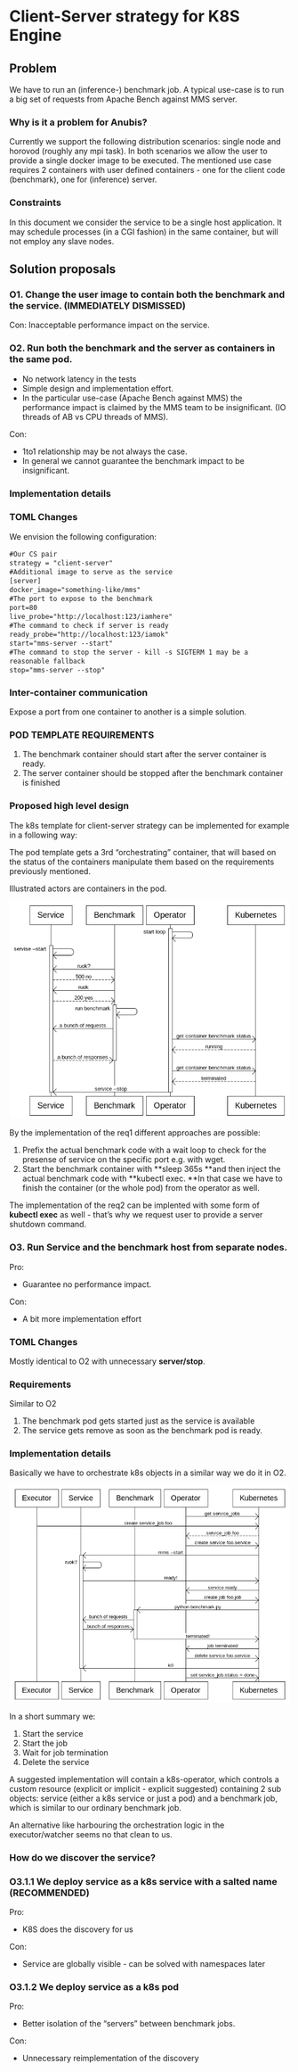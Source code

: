 <!---
  Copyright 2019 Amazon.com, Inc. or its affiliates. All Rights Reserved.

  Licensed under the Apache License, Version 2.0 (the "License").
  You may not use this file except in compliance with the License.
  A copy of the License is located at

      http://www.apache.org/licenses/LICENSE-2.0

  or in the "license" file accompanying this file. This file is distributed
  on an "AS IS" BASIS, WITHOUT WARRANTIES OR CONDITIONS OF ANY KIND, either
  express or implied. See the License for the specific language governing
  permissions and limitations under the License.
-->
# Client-Server strategy for K8S Engine

## Problem

We have to run an (inference-) benchmark job. A typical use-case is to run a big set of requests from Apache Bench against MMS server.

### Why is it a problem for Anubis?

Currently we support the following distribution scenarios: single node and horovod (roughly any mpi task). In both scenarios we allow the user to provide a single docker image to be executed. The mentioned use case requires 2 containers with user defined containers - one for the client code (benchmark), one for (inference) server.

### Constraints

In this document we consider the service to be a single host application. It may schedule processes (in a CGI fashion) in the same container, but will not employ any slave nodes.

## Solution proposals

### O1. Change the user image to contain both the benchmark and the service. (IMMEDIATELY DISMISSED)

Con: Inacceptable performance impact on the service.

### O2. Run both the benchmark and the server as containers in the same pod.


* No network latency in the tests
* Simple design and implementation effort.
* In the particular use-case (Apache Bench against MMS) the performance impact is claimed by the MMS team to be insignificant. (IO threads of AB vs CPU threads of MMS).

Con:

* 1to1 relationship may be not always the case.
* In general we cannot guarantee the benchmark impact to be insignificant.



### Implementation details

### TOML Changes

We envision the following configuration:

```
#Our CS pair
strategy = "client-server"
#Additional image to serve as the service
[server]
docker_image="something-like/mms"
#The port to expose to the benchmark
port=80
live_probe="http://localhost:123/iamhere"
#The command to check if server is ready
ready_probe="http://localhost:123/iamok"
start="mms-server --start"
#The command to stop the server - kill -s SIGTERM 1 may be a reasonable fallback
stop="mms-server --stop"
```

### Inter-container communication

Expose a port from one container to another is a simple solution.

### POD TEMPLATE REQUIREMENTS

1. The benchmark container should start after the server container is ready.
2. The server container should be stopped after the benchmark container is finished

### Proposed high level design

The k8s template for client-server strategy can be implemented for example in a following way:

The pod template gets a 3rd “orchestrating” container, that will based on the status of the containers manipulate them based on the requirements previously mentioned.

Illustrated actors are containers in the pod.

![cs_bench.png](../images/cs_bench.png)

By the implementation of the req1 different approaches are possible:

1. Prefix the actual benchmark code with a wait loop to check for the presense of service on the specific port e.g. with wget.
2. Start the benchmark container with **sleep 365s **and then inject the actual benchmark code with **kubectl exec. **In that case we have to finish the container (or the whole pod) from the operator as well.

The implementation of the req2 can be implented with some form of **kubectl exec** as well - that’s why we request user to provide a server shutdown command.

### O3. Run Service and the benchmark host from separate nodes.

Pro:

* Guarantee no performance impact.

Con:

* A bit more implementation effort

### TOML Changes

Mostly identical to O2 with unnecessary **server/stop**.

### Requirements

Similar to O2

1. The benchmark pod gets started just as the service is available
2. The service gets remove as soon as the benchmark pod is ready.

### Implementation details

Basically we have to orchestrate k8s objects in a similar way we do it in O2.

![cs_bench_2.png](../images/cs_bench_2.png)

In a short summary we:

1. Start the service
2. Start the job
3. Wait for job termination
4. Delete the service

A suggested implementation will contain a k8s-operator, which controls a custom resource (explicit or implicit - explicit suggested) containing 2 sub objects: service (either a k8s service or just a pod) and a benchmark job, which is similar to our ordinary benchmark job.

An alternative like harbouring the orchestration logic in the executor/watcher seems no that clean to us.

### How do we discover the service?

### O3.1.1 We deploy service as a k8s service with a salted name (RECOMMENDED)

Pro:

* K8S does the discovery for us

Con:

* Service are globally visible - can be solved with namespaces later

### O3.1.2 We deploy service as a k8s pod

Pro:

* Better isolation of the “servers” between benchmark jobs.

Con:

* Unnecessary reimplementation of the discovery
